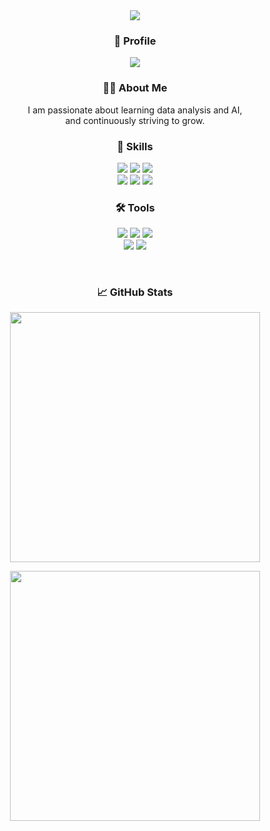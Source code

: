 <div align="center">
  <img src="https://capsule-render.vercel.app/api?type=waving&color=gradient&height=200&text=Jiyeon's%20GitHub&fontSize=50&fontColor=ffffff" />
</div>


<h3 align="center">🔗 Profile</h3>
<div align="center">
  <a href="https://github.com/jiyeon22">
    <img src="https://img.shields.io/badge/GitHub-181717?style=for-the-badge&logo=github&logoColor=white" />
  </a>
</div>

<div align="center">
<h3>👩‍💻 About Me</h3>
<p>
I am passionate about learning data analysis and AI,<br>
and continuously striving to grow.
</p>
</div>

<div align="center">
<h3>🚀 Skills</h3>
  
<p>
  <img src="https://img.shields.io/badge/Python-3776AB?style=for-the-badge&logo=python&logoColor=white" />
  <img src="https://img.shields.io/badge/SQL-4479A1?style=for-the-badge&logo=mysql&logoColor=white" />
  <img src="https://img.shields.io/badge/Pandas-150458?style=for-the-badge&logo=pandas&logoColor=white" />
  <br>
  <img src="https://img.shields.io/badge/NumPy-013243?style=for-the-badge&logo=numpy&logoColor=white" />
  <img src="https://img.shields.io/badge/Seaborn-76B7B2?style=for-the-badge&logo=seaborn&logoColor=white" />
  <img src="https://img.shields.io/badge/Scikit--learn-F7931E?style=for-the-badge&logo=scikitlearn&logoColor=white" />
</p>

</div>




<div align="center">

<h3>🛠️ Tools</h3>

<p>
  <img src="https://img.shields.io/badge/VSCode-007ACC?style=for-the-badge&logo=visualstudiocode&logoColor=white" />
  <img src="https://img.shields.io/badge/Jupyter-F37626?style=for-the-badge&logo=jupyter&logoColor=white" />
  <img src="https://img.shields.io/badge/MySQL-4479A1?style=for-the-badge&logo=mysql&logoColor=white" />
  <br>
  <img src="https://img.shields.io/badge/Git-F05032?style=for-the-badge&logo=git&logoColor=white" />
  <img src="https://img.shields.io/badge/GitHub-181717?style=for-the-badge&logo=github&logoColor=white" />
</p>

</div>

<br>

<div align="center">

<h3>📈 GitHub Stats</h3>

<p>
 <img src="https://github-readme-stats.vercel.app/api?username=jiyeon22&show_icons=true&bg_color=ffffff&title_color=00c6ff&text_color=000000&icon_color=0072ff&border_radius=20" width="400" />
</p>

<p>
<img src="https://github-readme-stats.vercel.app/api/top-langs/?username=jiyeon22&layout=compact&bg_color=ffffff&title_color=00c6ff&text_color=000000&border_radius=20" width="400" />
</p>

</div>



<!--
**jiyeon22/jiyeon22** is a ✨ _special_ ✨ repository because its `README.md` (this file) appears on your GitHub profile.

Here are some ideas to get you started:

- 🔭 I’m currently working on ...
- 🌱 I’m currently learning ...
- 👯 I’m looking to collaborate on ...
- 🤔 I’m looking for help with ...
- 💬 Ask me about ...
- 📫 How to reach me: ...
- 😄 Pronouns: ...
- ⚡ Fun fact: ...
-->
